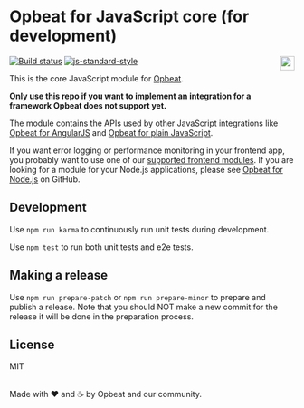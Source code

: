 # Opbeat for JavaScript core (for development)

[![Build status](https://travis-ci.org/opbeat/opbeat-js-core.svg?branch=master)](https://travis-ci.org/opbeat/opbeat-js-core)
[![js-standard-style](https://img.shields.io/badge/code%20style-standard-brightgreen.svg?style=flat)](https://github.com/feross/standard)
<a href="https://opbeat.com" title="Opbeat"><img src="http://opbeat-brand-assets.s3-website-us-east-1.amazonaws.com/svg/logo/logo.svg" align="right" height="25px"></a>


This is the core JavaScript module for [Opbeat](https://opbeat.com). 

**Only use this repo if you want to implement an integration for a framework Opbeat does not support yet.**

The module contains the APIs used by other JavaScript integrations like [Opbeat for AngularJS](https://github.com/opbeat/opbeat-angular) and [Opbeat for plain JavaScript](https://github.com/opbeat/opbeat-plain-js/).

If you want error logging or performance monitoring in your frontend app, you probably want to use one of our [supported frontend modules](https://opbeat.com/docs/topics/javascript/). If you are looking for a module for your Node.js applications, please see [Opbeat for Node.js](https://github.com/opbeat/opbeat-node) on GitHub.

## Development

Use `npm run karma` to continuously run unit tests during development.

Use `npm test` to run both unit tests and e2e tests.

## Making a release

Use `npm run prepare-patch` or `npm run prepare-minor` to prepare and publish a release.
Note that you should NOT make a new commit for the release it will be done in the preparation process.

## License
MIT

<br>Made with ♥️ and ☕️ by Opbeat and our community.
